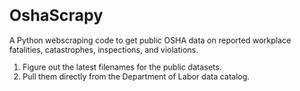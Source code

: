 # OshaScrapy
A Python webscraping code to get public OSHA data on reported workplace fatalities, catastrophes, inspections, and violations. 
1) Figure out the latest filenames for the public datasets.
2) Pull them directly from the Department of Labor data catalog.